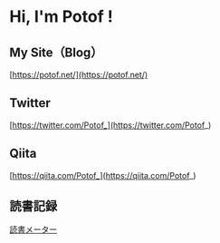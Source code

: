 # Hi, I'm Potof !

## My Site（Blog）
[https://potof.net/](https://potof.net/)

## Twitter
[https://twitter.com/Potof_](https://twitter.com/Potof_)

## Qiita
[https://qiita.com/Potof_](https://qiita.com/Potof_)

## 読書記録
[読書メーター](https://bookmeter.com/users/117579)

